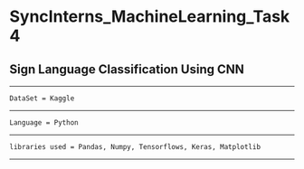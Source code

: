 # SyncInterns_MachineLearning_Task4
Sign Language Classification Using CNN
--------------------------------------------------------------------------------------------------
--------------------------------------------------------------------------------------------------
    DataSet = Kaggle 
--------------------------------------------------------------------------------------------------
    Language = Python
--------------------------------------------------------------------------------------------------
    libraries used = Pandas, Numpy, Tensorflows, Keras, Matplotlib
--------------------------------------------------------------------------------------------------
    
